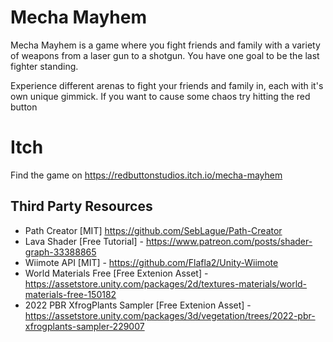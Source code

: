 # Mecha Mayhem

Mecha Mayhem is a game where you fight friends and family with a variety of weapons from a laser gun to a shotgun. You have one goal to be the last fighter standing.

Experience different arenas to fight your friends and family in, each with it's own unique gimmick. If you want to cause some chaos try hitting the red button

# Itch
Find the game on https://redbuttonstudios.itch.io/mecha-mayhem

## Third Party Resources
- Path Creator [MIT] https://github.com/SebLague/Path-Creator
- Lava Shader [Free Tutorial] - https://www.patreon.com/posts/shader-graph-33388865
- Wiimote API [MIT] - https://github.com/Flafla2/Unity-Wiimote
- World Materials Free [Free Extenion Asset] - https://assetstore.unity.com/packages/2d/textures-materials/world-materials-free-150182
- 2022 PBR XfrogPlants Sampler [Free Extenion Asset] - https://assetstore.unity.com/packages/3d/vegetation/trees/2022-pbr-xfrogplants-sampler-229007
